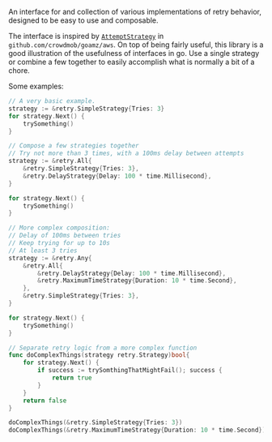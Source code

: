 An interface for and collection of various implementations of retry behavior, designed to be easy to use and composable.

The interface is inspired by [`AttemptStrategy`](http://godoc.org/github.com/crowdmob/goamz/aws#AttemptStrategy) in `github.com/crowdmob/goamz/aws`.  On top of being fairly useful, this library is a good illustration of the usefulness of interfaces in go.  Use a single strategy or combine a few together to easily accomplish what is normally a bit of a chore.

Some examples:

```go
// A very basic example.
strategy := &retry.SimpleStrategy{Tries: 3}
for strategy.Next() {
	trySomething()
}
```

```go
// Compose a few strategies together
// Try not more than 3 times, with a 100ms delay between attempts
strategy := &retry.All{
	&retry.SimpleStrategy{Tries: 3},
	&retry.DelayStrategy{Delay: 100 * time.Millisecond},
}

for strategy.Next() {
	trySomething()
}
```

```go
// More complex composition:
// Delay of 100ms between tries
// Keep trying for up to 10s
// At least 3 tries
strategy := &retry.Any{
	&retry.All{
		&retry.DelayStrategy{Delay: 100 * time.Millisecond},
		&retry.MaximumTimeStrategy{Duration: 10 * time.Second},
	},
	&retry.SimpleStrategy{Tries: 3},
}

for strategy.Next() {
	trySomething()
}
```

```go
// Separate retry logic from a more complex function
func doComplexThings(strategy retry.Strategy)bool{
	for strategy.Next() {
		if success := trySomthingThatMightFail(); success {
			return true
		}
	}
	return false
}

doComplexThings(&retry.SimpleStrategy{Tries: 3})
doComplexThings(&retry.MaximumTimeStrategy{Duration: 10 * time.Second})
```

